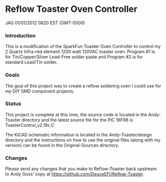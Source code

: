 # Reflow Toaster Oven Controller

JAG 01/01/2012 0820 EST (GMT-0500)

### Introduction

This is a modification of the SparkFun Toaster Oven Controller to control my 2 Quartz Infra-red element 1200 watt 120VAC toaster oven.  Program #1 is for Tin/Copper/Silver Lead-Free solder paste and Program #2 is for standard Lead/Tin solder.

### Goals

The goal of this project was to create a reflow soldering oven I could use for my DIY SMD component projects.
 
### Status

This project is complete at this time, the source code is located in the Andy-Toaster directory and the latest source file for the PIC 16F88 is ToasterControl_v2.19c.C

The KiCAD schematic information is located in the Andy-Toaster/design directory and the instructions on how to use the original files (along with my version) can be found in the Original-Sources directory.

### Changes

Please send any changes that you make to Reflow-Toaster back upstream to Andy Goss' copy at https://github.com/DeuceEFI/Reflow-Toaster.

